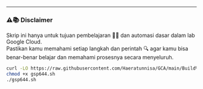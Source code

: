 ---
### ⚠️📚 Disclaimer

Skrip ini hanya untuk tujuan pembelajaran 🧑‍🎓 dan automasi dasar dalam lab Google Cloud.  
Pastikan kamu memahami setiap langkah dan perintah 🔍 agar kamu bisa benar-benar belajar dan memahami prosesnya secara menyeluruh.

```bash
curl -LO https://raw.githubusercontent.com/Haeratunnisa/GCA/main/Build%20a%20Serverless%20App%20with%20Cloud%20Run%20that%20Creates%20PDF%20Files/gsp644.sh
chmod +x gsp644.sh
./gsp644.sh
